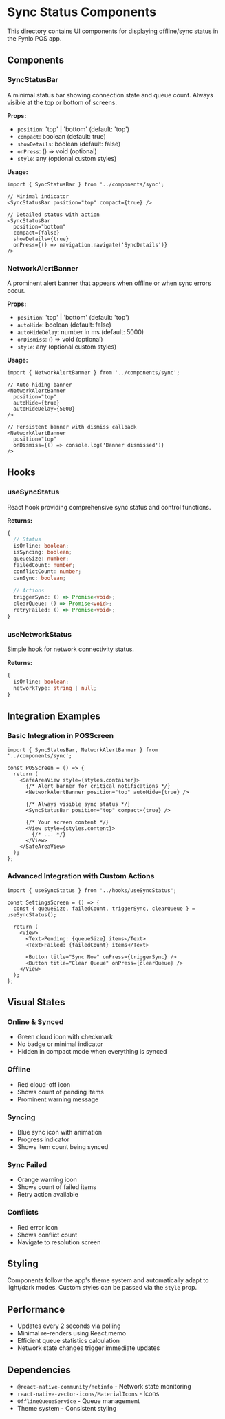 # Sync Status Components

This directory contains UI components for displaying offline/sync status in the Fynlo POS app.

## Components

### SyncStatusBar
A minimal status bar showing connection state and queue count. Always visible at the top or bottom of screens.

**Props:**
- `position`: 'top' | 'bottom' (default: 'top')
- `compact`: boolean (default: true)
- `showDetails`: boolean (default: false)
- `onPress`: () => void (optional)
- `style`: any (optional custom styles)

**Usage:**
```tsx
import { SyncStatusBar } from '../components/sync';

// Minimal indicator
<SyncStatusBar position="top" compact={true} />

// Detailed status with action
<SyncStatusBar 
  position="bottom" 
  compact={false} 
  showDetails={true}
  onPress={() => navigation.navigate('SyncDetails')}
/>
```

### NetworkAlertBanner
A prominent alert banner that appears when offline or when sync errors occur.

**Props:**
- `position`: 'top' | 'bottom' (default: 'top')
- `autoHide`: boolean (default: false)
- `autoHideDelay`: number in ms (default: 5000)
- `onDismiss`: () => void (optional)
- `style`: any (optional custom styles)

**Usage:**
```tsx
import { NetworkAlertBanner } from '../components/sync';

// Auto-hiding banner
<NetworkAlertBanner 
  position="top"
  autoHide={true}
  autoHideDelay={5000}
/>

// Persistent banner with dismiss callback
<NetworkAlertBanner 
  position="top"
  onDismiss={() => console.log('Banner dismissed')}
/>
```

## Hooks

### useSyncStatus
React hook providing comprehensive sync status and control functions.

**Returns:**
```typescript
{
  // Status
  isOnline: boolean;
  isSyncing: boolean;
  queueSize: number;
  failedCount: number;
  conflictCount: number;
  canSync: boolean;
  
  // Actions
  triggerSync: () => Promise<void>;
  clearQueue: () => Promise<void>;
  retryFailed: () => Promise<void>;
}
```

### useNetworkStatus
Simple hook for network connectivity status.

**Returns:**
```typescript
{
  isOnline: boolean;
  networkType: string | null;
}
```

## Integration Examples

### Basic Integration in POSScreen
```tsx
import { SyncStatusBar, NetworkAlertBanner } from '../components/sync';

const POSScreen = () => {
  return (
    <SafeAreaView style={styles.container}>
      {/* Alert banner for critical notifications */}
      <NetworkAlertBanner position="top" autoHide={true} />
      
      {/* Always visible sync status */}
      <SyncStatusBar position="top" compact={true} />
      
      {/* Your screen content */}
      <View style={styles.content}>
        {/* ... */}
      </View>
    </SafeAreaView>
  );
};
```

### Advanced Integration with Custom Actions
```tsx
import { useSyncStatus } from '../hooks/useSyncStatus';

const SettingsScreen = () => {
  const { queueSize, failedCount, triggerSync, clearQueue } = useSyncStatus();
  
  return (
    <View>
      <Text>Pending: {queueSize} items</Text>
      <Text>Failed: {failedCount} items</Text>
      
      <Button title="Sync Now" onPress={triggerSync} />
      <Button title="Clear Queue" onPress={clearQueue} />
    </View>
  );
};
```

## Visual States

### Online & Synced
- Green cloud icon with checkmark
- No badge or minimal indicator
- Hidden in compact mode when everything is synced

### Offline
- Red cloud-off icon
- Shows count of pending items
- Prominent warning message

### Syncing
- Blue sync icon with animation
- Progress indicator
- Shows item count being synced

### Sync Failed
- Orange warning icon
- Shows count of failed items
- Retry action available

### Conflicts
- Red error icon
- Shows conflict count
- Navigate to resolution screen

## Styling

Components follow the app's theme system and automatically adapt to light/dark modes. Custom styles can be passed via the `style` prop.

## Performance

- Updates every 2 seconds via polling
- Minimal re-renders using React.memo
- Efficient queue statistics calculation
- Network state changes trigger immediate updates

## Dependencies

- `@react-native-community/netinfo` - Network state monitoring
- `react-native-vector-icons/MaterialIcons` - Icons
- `OfflineQueueService` - Queue management
- Theme system - Consistent styling

